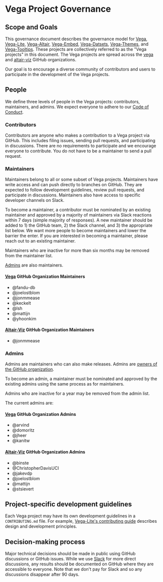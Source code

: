 # Vega Project Governance

## Scope and Goals

This governance document describes the governance model for [Vega](https://github.com/vega/vega), [Vega-Lite](https://github.com/vega/vega-lite), [Vega-Altair](https://github.com/altair-viz/altair), [Vega-Embed](https://github.com/vega/vega-embed), [Vega-Datsets](https://github.com/vega/vega-datasets), [Vega-Themes](https://github.com/vega/vega-themes), and [Vega-Tooltips](https://github.com/vega/vega-tooltip). These projects are collectively referred to as the "Vega projects" in this document. The Vega projects are spread across the [vega](https://github.com/vega) and [altair-viz](https://github.com/altair-viz) GitHub organizations. 

Our goal is to encourage a diverse community of contributors and users to participate in the development of the Vega projects.

## People

We define three levels of people in the Vega projects: contributors, maintainers, and admins. We expect everyone to adhere to our [Code of Conduct](CODE_OF_CONDUCT.md).

### Contributors

Contributors are anyone who makes a contribution to a Vega project via GitHub. This includes filing issues, sending pull requests, and participating in discussions. There are no requirements to participate and we encourage everyone to contribute. You do not have to be a maintainer to send a pull request.

### Maintainers

Maintainers belong to all or some subset of Vega projects. Maintainers have write access and can push directly to branches on GitHub. They are expected to follow development guidelines, review pull requests, and participate in discussions. Maintainers also have access to specific developer channels on Slack.

To become a maintainer, a contributor must be nominated by an existing maintainer and approved by a majority of maintainers via Slack reactions within 7 days (simple majority of responses). A new maintainer should be added to 1) the GitHub team, 2) the Slack channel, and 3) the appropriate list below. We want more people to become maintainers and lower the barrier the enter. If you are interested in becoming a maintainer, please reach out to an existing maintainer.

Maintainers who are inactive for more than six months may be removed from the maintainer list.

[Admins](#admins) are also maintainers.

#### [Vega](https://github.com/vega) GitHub Organization Maintainers

* @fandu-db
* @joelostblom
* @jonmmease
* @keckelt
* @lsh
* @mattijn
* @yhoonkim

#### [Altair-Viz](https://github.com/altair-viz) GitHub Organization Maintainers

* @jonmmease

### Admins

Admins are maintainers who can also make releases. Admins are [owners of the GitHub organization](https://docs.github.com/en/organizations/managing-peoples-access-to-your-organization-with-roles/roles-in-an-organization#organization-owners).

To become an admin, a maintainer must be nominated and approved by the existing admins using the same process as for maintainers.

Admins who are inactive for a year may be removed from the admin list.

The current admins are:

#### [Vega](https://github.com/vega) GitHub Organization Admins

* @arvind
* @domoritz
* @jheer
* @kanitw

#### [Altair-Viz](https://github.com/altair-viz) GitHub Organization Admins

* @binste
* @ChristopherDavisUCI
* @jakevdp
* @joelostblom
* @mattijn
* @stsievert

## Project-specific development guidelines

Each Vega project may have its own development guidelines in a `CONTRIBUTING.md` file. For example, [Vega-Lite's contributing guide](https://github.com/vega/vega-lite/blob/main/CONTRIBUTING.md) describes design and development principles.

## Decision-making process

Major technical decisions should be made in public using GitHub discussions or GitHub issues. While we use [Slack](https://bit.ly/join-vega-slack-2022) for more direct discussions, any results should be documented on GitHub where they are accessible to everyone. Note that we don't pay for Slack and so any discussions disappear after 90 days.



